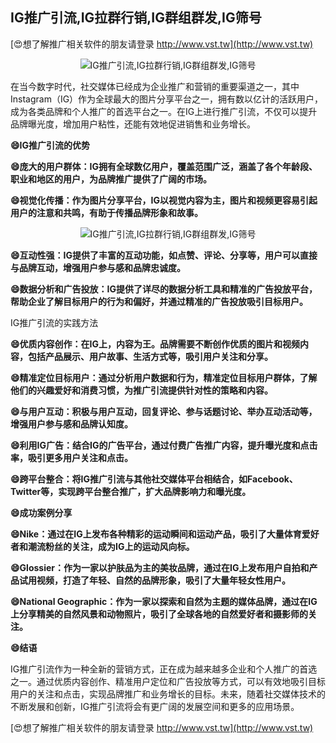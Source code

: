 ## **IG推广引流,IG拉群行销,IG群组群发,IG筛号**

[😍想了解推广相关软件的朋友请登录 http://www.vst.tw](http://www.vst.tw)

 <center><img src="https://vst.tw/MP4/tuiguang/png/6.png" alt="IG推广引流,IG拉群行销,IG群组群发,IG筛号"></center>

在当今数字时代，社交媒体已经成为企业推广和营销的重要渠道之一，其中Instagram（IG）作为全球最大的图片分享平台之一，拥有数以亿计的活跃用户，成为各类品牌和个人推广的首选平台之一。在IG上进行推广引流，不仅可以提升品牌曝光度，增加用户粘性，还能有效地促进销售和业务增长。

**😄IG推广引流的优势**

**😄庞大的用户群体：IG拥有全球数亿用户，覆盖范围广泛，涵盖了各个年龄段、职业和地区的用户，为品牌推广提供了广阔的市场。**

**😄视觉化传播：作为图片分享平台，IG以视觉内容为主，图片和视频更容易引起用户的注意和共鸣，有助于传播品牌形象和故事。**

 <center><img src="https://vst.tw/MP4/tuiguang/png/0.png" alt="IG推广引流,IG拉群行销,IG群组群发,IG筛号"></center>

**😄互动性强：IG提供了丰富的互动功能，如点赞、评论、分享等，用户可以直接与品牌互动，增强用户参与感和品牌忠诚度。**

**😄数据分析和广告投放：IG提供了详尽的数据分析工具和精准的广告投放平台，帮助企业了解目标用户的行为和偏好，并通过精准的广告投放吸引目标用户。**

IG推广引流的实践方法

**😄优质内容创作：在IG上，内容为王。品牌需要不断创作优质的图片和视频内容，包括产品展示、用户故事、生活方式等，吸引用户关注和分享。**

**😄精准定位目标用户：通过分析用户数据和行为，精准定位目标用户群体，了解他们的兴趣爱好和消费习惯，为推广引流提供针对性的策略和内容。**

**😄与用户互动：积极与用户互动，回复评论、参与话题讨论、举办互动活动等，增强用户参与感和品牌认知度。**

**😄利用IG广告：结合IG的广告平台，通过付费广告推广内容，提升曝光度和点击率，吸引更多用户关注和点击。**

**😄跨平台整合：将IG推广引流与其他社交媒体平台相结合，如Facebook、Twitter等，实现跨平台整合推广，扩大品牌影响力和曝光度。**

**😄成功案例分享**

**😄Nike：通过在IG上发布各种精彩的运动瞬间和运动产品，吸引了大量体育爱好者和潮流粉丝的关注，成为IG上的运动风向标。**

**😄Glossier：作为一家以护肤品为主的美妆品牌，通过在IG上发布用户自拍和产品试用视频，打造了年轻、自然的品牌形象，吸引了大量年轻女性用户。**

**😄National Geographic：作为一家以探索和自然为主题的媒体品牌，通过在IG上分享精美的自然风景和动物照片，吸引了全球各地的自然爱好者和摄影师的关注。**

**😄结语**

IG推广引流作为一种全新的营销方式，正在成为越来越多企业和个人推广的首选之一。通过优质内容创作、精准用户定位和广告投放等方式，可以有效地吸引目标用户的关注和点击，实现品牌推广和业务增长的目标。未来，随着社交媒体技术的不断发展和创新，IG推广引流将会有更广阔的发展空间和更多的应用场景。

[😍想了解推广相关软件的朋友请登录 http://www.vst.tw](http://www.vst.tw)



